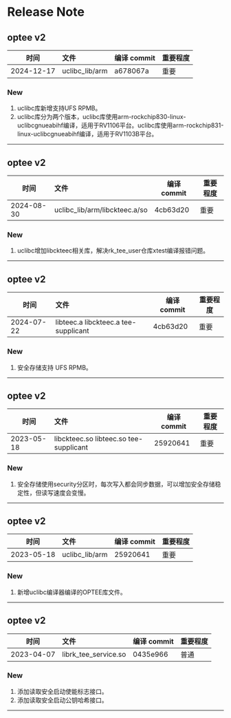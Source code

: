 # Release Note

## optee v2

| 时间       | 文件           | 编译 commit | 重要程度 |
| ---------- | :------------- | ----------- | -------- |
| 2024-12-17 | uclibc_lib/arm | a678067a    | 重要     |

### New

1. uclibc库新增支持UFS RPMB。
2. uclibc库分为两个版本，uclibc库使用arm-rockchip830-linux-uclibcgnueabihf编译，适用于RV1106平台。uclibc库使用arm-rockchip831-linux-uclibcgnueabihf编译，适用于RV1103B平台。

------

## optee v2

| 时间       | 文件                                 | 编译 commit | 重要程度 |
| ---------- | :----------------------------------- | ----------- | -------- |
| 2024-08-30 | uclibc_lib/arm/libckteec.a/so        | 4cb63d20    | 重要     |

### New

1. uclibc增加libckteec相关库，解决rk_tee_user仓库xtest编译报错问题。

------

## optee v2

| 时间       | 文件                                 | 编译 commit | 重要程度 |
| ---------- | :----------------------------------- | ----------- | -------- |
| 2024-07-22 | libteec.a libckteec.a tee-supplicant | 4cb63d20    | 重要     |

### New

1. 安全存储支持 UFS RPMB。

------

## optee v2

| 时间       | 文件                                   | 编译 commit | 重要程度 |
| ---------- | :------------------------------------- | ----------- | -------- |
| 2023-05-18 | libckteec.so libteec.so tee-supplicant | 25920641    | 重要     |

### New

1. 安全存储使用security分区时，每次写入都会同步数据，可以增加安全存储稳定性，但读写速度会变慢。

------

## optee v2

| 时间       | 文件           | 编译 commit | 重要程度 |
| ---------- | :------------- | ----------- | -------- |
| 2023-05-18 | uclibc_lib/arm | 25920641    | 重要     |

### New

1. 新增uclibc编译器编译的OPTEE库文件。

---

## optee v2

| 时间       | 文件                 | 编译 commit | 重要程度 |
| ---------- | :------------------- | ----------- | -------- |
| 2023-04-07 | librk_tee_service.so | 0435e966    | 普通     |

### New

1. 添加读取安全启动使能标志接口。
2. 添加读取安全启动公钥哈希接口。

---
